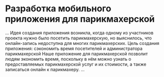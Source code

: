 # Разработка мобильного приложения для парикмахерской
...
Идея создания приложения возникла, когда одному из участников проекта нужно было посетить парикмахерскую, но выяснилось, что онлайн-запись недоступна для многих парикмахерских.
Цель создания приложения: сэкономить время посетителей и администратора парикмахерской
Наше приложение для парикмахерской позволит людям экономить время, поскольку в нём можно узнать о предоставляемых парикмахерской услуг и их стоимости, а также записаться онлайн к парикмахеру.
...
